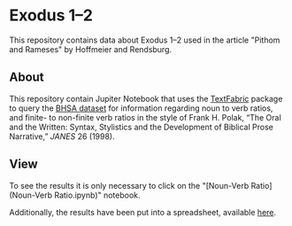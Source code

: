 # Exodus 1–2

This repository contains data about Exodus 1–2 used in the article "Pithom and Rameses" by Hoffmeier and Rendsburg.

## About

This repository contain Jupiter Notebook that uses the [TextFabric](https://annotation.github.io/text-fabric/#gsc.tab=0) package to query the [BHSA dataset](https://etcbc.github.io/bhsa/) for information regarding noun to verb ratios, and finite- to non-finite verb ratios in the style of Frank H. Polak, “The Oral and the Written: Syntax, Stylistics and the Development of Biblical Prose Narrative,” _JANES_ 26 (1998).

## View

To see the results it is only necessary to click on the "[Noun-Verb Ratio](Noun-Verb Ratio.ipynb)" notebook.

Additionally, the results have been put into a spreadsheet, available [here](https://docs.google.com/spreadsheets/d/1nownDyZbPYMYnhUSADDKNAtZQGrGNga8bGTOgbxcLjI/edit?usp=sharing).